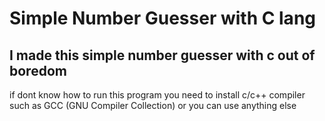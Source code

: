 # Simple Number Guesser with C lang
## I made this simple number guesser with c out of boredom

if dont know how to run this program you need to install c/c++ compiler such as GCC (GNU Compiler Collection) or you can use anything else
